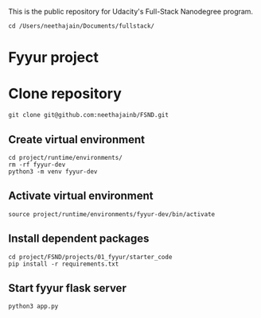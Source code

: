 This is the public repository for Udacity's Full-Stack Nanodegree program.

```
cd /Users/neethajain/Documents/fullstack/
```

# Fyyur project 

# Clone repository
```
git clone git@github.com:neethajainb/FSND.git
```

## Create virtual environment
```
cd project/runtime/environments/
rm -rf fyyur-dev
python3 -m venv fyyur-dev
```

## Activate virtual environment

```
source project/runtime/environments/fyyur-dev/bin/activate
```

## Install dependent packages

```
cd project/FSND/projects/01_fyyur/starter_code
pip install -r requirements.txt
```

## Start fyyur flask server
```
python3 app.py 
```

